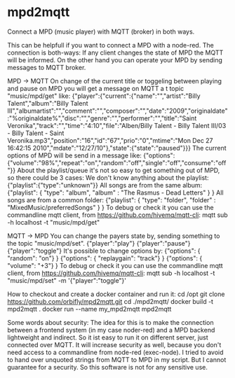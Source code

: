 # mpd2mqtt
Connect a MPD (music player) with MQTT (broker) in both ways.

This can be helpfull if you want to connect a MPD with a node-red.
The connection is both-ways: If any client changes the state of MPD the MQTT will be informed. On the other hand you can operate your MPD by sending messages to MQTT broker.

MPD -> MQTT
On change of the current title or toggeling between playing and pause on MPD you will get a message on MQTT a t topic "music/mpd/get" like:
{"player":{"current":{"name":"","artist":"Billy Talent","album":"Billy Talent III","albumartist":"","comment":"","composer":"","date":"2009","originaldate":"%originaldate%","disc":"","genre":"","performer":"","title":"Saint Veronika","track":"","time":"4:10","file":"Alben/Billy Talent - Billy Talent III/03 - Billy Talent - Saint Veronika.mp3","position":"16","id":"67","prio":"0","mtime":"Mon Dec 27 16:42:15 2010","mdate":"12/27/10"},"state":{"state":"paused"}}}
The current options of MPD will be send in a message like:
{"options":{"volume":"98%","repeat":"on","random":"off","single":"off","consume":"off"}}
About the playlist/queue it's not so easy to get something out of MPD, so there could be 3 cases:
We don't know anything about the playlist: {"playlist":{"type":"unknown"}}
All songs are from the same album: {"playlist": { "type": "album", "album" : "The Rasmus - Dead Letters" } }
All songs are from a common folder: {"playlist": { "type": "folder", "folder" : "MixedMusic/preferredSongs" } }
To debug or check it you can use the commandline mqtt client, from https://github.com/hivemq/mqtt-cli:
   mqtt sub -h localhost -t "music/mpd/get"

MQTT -> MPD
You can change the payers state by, sending something to the topic "music/mpd/set".
{"player":"play"}
{"player":"pause"}
{"player":"toggle"}
It's possible to change options by:
{"options": { "random": "on"} }
{"options": { "replaygain": "track"} }
{"options": { "volume": "+3"} }
To debug or check it you can use the commandline mqtt client, from https://github.com/hivemq/mqtt-cli:
   mqtt sub -h localhost -t "music/mpd/set" -m '{"player":"toggle"}'

How to checkout and create a docker container and run it:
cd /opt
git clone https://github.com/orbifly/mpd2mqtt.git
cd ./mpd2mqtt/
docker build -t mpd2mqtt .
docker run --name my_mpd2mqtt mpd2mqtt

Some words about security:
The idea for this is to make the connection between a frontend system (in my case noder-red) and a MPD backend lightweight and indirect. So it ist easy to run it on different server, just connected over MQTT. It will increase security as well, because you don't need access to a commandline from node-red (exec-node).
I tried to avoid to hand over unquoted strings from MQTT to MPD in my script. But I cannot guarantee for a security. So this software is not for any sensitive use.
